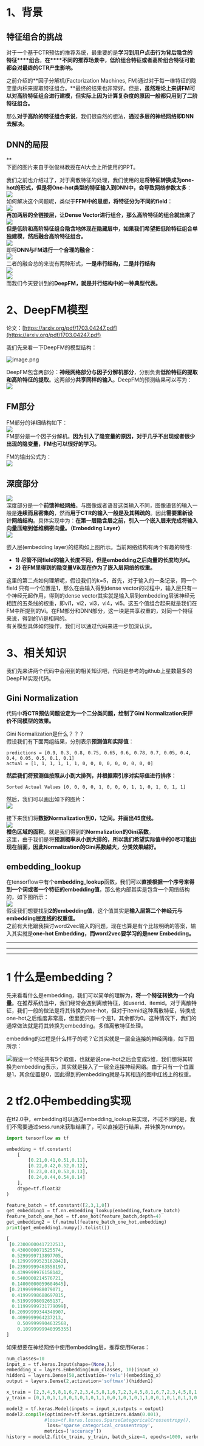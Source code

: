 # 1、背景

<a name="PLtro"></a>
## 特征组合的挑战

对于一个基于CTR预估的推荐系统，最重要的是**学习到用户点击行为背后隐含的特征****组合**。**在****不同的推荐场景中，低阶组合特征或者高阶组合特征可能都会对最终的CTR产生影响。**

之前介绍的**因子分解机(Factorization Machines, FM)通过对于每一维特征的隐变量内积来提取特征组合。**最终的结果也非常好。但是，**虽然理论上来讲FM可以对高阶特征组合进行建模，但实际上因为计算复杂度的原因一般都只用到了二阶特征组合。**

那么**对于高阶的特征组合来说**，我们很自然的想法，**通过多层的神经网络即DNN去解决。**

<a name="Z2pws"></a>
## DNN的局限
**<br />下面的图片来自于张俊林教授在AI大会上所使用的PPT。

我们之前也介绍过了，对于离散特征的处理，我们使用的是**将特征转换成为one-hot的形式，但是将One-hot类型的特征输入到DNN中，会导致网络参数太多**：<br />![](https://cdn.nlark.com/yuque/0/2019/webp/200056/1565860102918-e55aed6b-98c8-4fa8-870b-856ed25fe58f.webp#align=left&display=inline&height=364&originHeight=364&originWidth=1000&size=0&status=done&width=1000)<br />如何解决这个问题呢，类似于**FFM中的思想，将特征分为不同的field**：<br />![](https://cdn.nlark.com/yuque/0/2019/webp/200056/1565860102897-bb05537f-643a-4068-ab35-6973c17793dd.webp#align=left&display=inline&height=421&originHeight=421&originWidth=1000&size=0&status=done&width=1000)<br />**再加两层的全链接层，让Dense Vector进行组合，那么高阶特征的组合就出来了**<br />![](https://cdn.nlark.com/yuque/0/2019/webp/200056/1565860102912-0b3ef43c-bf2e-4621-a614-0022b3f0380d.webp#align=left&display=inline&height=451&originHeight=451&originWidth=1000&size=0&status=done&width=1000)<br />**但是低阶和高阶特征组合隐含地体现在隐藏层中，如果我们希望把****低阶特征组合单独建模，然后融合高阶特征组合****。**<br />![](https://cdn.nlark.com/yuque/0/2019/webp/200056/1565860103071-c89efc6c-39c9-4a5f-9957-47160ad9469a.webp#align=left&display=inline&height=386&originHeight=386&originWidth=1000&size=0&status=done&width=1000)<br />即将**DNN与FM进行一个合理的融合**：<br />![](https://cdn.nlark.com/yuque/0/2019/webp/200056/1565860103072-56a2f528-3dd4-42e4-a3e4-f3bb6574a095.webp#align=left&display=inline&height=389&originHeight=389&originWidth=1000&size=0&status=done&width=1000)<br />二者的融合总的来说有两种形式，**一是串行结构，二是并行结构**<br />![](https://cdn.nlark.com/yuque/0/2019/webp/200056/1565860103275-564697f3-a164-4cc0-a236-07b17e48fa64.webp#align=left&display=inline&height=488&originHeight=488&originWidth=1000&size=0&status=done&width=1000)<br />![](https://cdn.nlark.com/yuque/0/2019/webp/200056/1565860103224-d9df6d51-d6ff-4ed5-b4d9-030afcb15d37.webp#align=left&display=inline&height=550&originHeight=550&originWidth=1000&size=0&status=done&width=1000)<br />而我们今天要讲到的**DeepFM，就是并行结构中的一种典型代表。<br />**
<a name="0pSWh"></a>
# 2、DeepFM模型

论文：[https://arxiv.org/pdf/1703.04247.pdf](https://arxiv.org/pdf/1703.04247.pdf)

我们先来看一下DeepFM的模型结构：

![image.png](https://cdn.nlark.com/yuque/0/2019/png/200056/1565861334882-d1c70175-f0c6-4dd2-99da-dcb37273e127.png#align=left&display=inline&height=237&name=image.png&originHeight=289&originWidth=570&size=103733&status=done&width=468)

DeepFM包含两部分：**神经网络部分与因子分解机部分**，分别负责**低阶特征的提取和高阶特征的提取**。这两部分**共享同样的输入**。DeepFM的预测结果可以写为：<br />![](https://cdn.nlark.com/yuque/0/2019/webp/200056/1565860103398-b0c3fbe8-e1e5-4864-9ed8-1831f4795254.webp#align=left&display=inline&height=100&originHeight=100&originWidth=646&size=0&status=done&width=646)
<a name="1M5DA"></a>
## FM部分

FM部分的详细结构如下：<br />![](https://cdn.nlark.com/yuque/0/2019/webp/200056/1565860103588-ad33dc69-c3fc-40b9-9c72-b368e6287dde.webp#align=left&display=inline&height=261&originHeight=324&originWidth=582&size=0&status=done&width=469)<br />FM部分是一个因子分解机。**因为引入了隐变量的原因，对于几乎不出现或者很少出现的隐变量，FM也可以很好的学习。**

FM的输出公式为：<br />![](https://cdn.nlark.com/yuque/0/2019/webp/200056/1565860103594-b7606e24-c69d-4f3c-b571-edf4d9c4227e.webp#align=left&display=inline&height=110&originHeight=110&originWidth=558&size=0&status=done&width=558)
<a name="aRlhi"></a>
## 深度部分
![](https://cdn.nlark.com/yuque/0/2019/webp/200056/1565860103596-bbd59df7-d9a9-43c0-996a-d5f2d1f22a40.webp#align=left&display=inline&height=315&originHeight=315&originWidth=538&size=0&status=done&width=538)<br />深度部分是一个**前馈神经网络**。与图像或者语音这类输入不同，图像语音的输入一般是**连续而且密集的**，然而**用于CTR的输入一般是及其稀疏的**。因此**需要重新设计网络结构**。具体实现中为：**在第一层隐含层之前，引入一个嵌入层来完成将输入向量压缩到低维稠密向量。（Embedding Layer）**<br />![](https://cdn.nlark.com/yuque/0/2019/webp/200056/1565860103746-60397bc5-f874-419e-b7d0-7d3a52ac226b.webp#align=left&display=inline&height=149&originHeight=149&originWidth=467&size=0&status=done&width=467)

嵌入层(embedding layer)的结构如上图所示。当前网络结构有两个有趣的特性:

- **1) 尽管不同field的输入长度不同，但是embedding之后向量的长度均为K。**
- **2) ****在FM里得到的隐变量Vik现在作为了嵌入层网络的权重****。**

这里的第二点如何理解呢，假设我们的k=5，首先，对于输入的一条记录，同一个field 只有一个位置是1，那么在由输入得到dense vector的过程中，输入层只有一个神经元起作用，得到的dense vector其实就是输入层到embedding层该神经元相连的五条线的权重，即vi1，vi2，vi3，vi4，vi5。这五个值组合起来就是我们在FM中所提到的Vi。在FM部分和DNN部分，这一块是共享权重的，对同一个特征来说，得到的Vi是相同的。<br />有关模型具体如何操作，我们可以通过代码来进一步加深认识。

<a name="qkUuu"></a>
# 3、相关知识

我们先来讲两个代码中会用到的相关知识吧，代码是参考的github上星数最多的DeepFM实现代码。

<a name="KDFVn"></a>
## Gini Normalization

代码中**将CTR预估问题设定为一个二分类问题，绘制了Gini Normalization来评价不同模型的效果。**

Gini Normalization是什么？？？<br />假设我们有下面两组结果，分别表示**预测值和实际值**：
```
predictions = [0.9, 0.3, 0.8, 0.75, 0.65, 0.6, 0.78, 0.7, 0.05, 0.4, 0.4, 0.05, 0.5, 0.1, 0.1]
actual = [1, 1, 1, 1, 1, 1, 0, 0, 0, 0, 0, 0, 0, 0, 0]
```

**然后我们将预测值按照从小到大排列，并根据索引序对实际值进行排序：**
```
Sorted Actual Values [0, 0, 0, 0, 1, 0, 0, 0, 1, 1, 0, 1, 0, 1, 1]
```

然后，我们可以画出如下的图片：<br />![](https://cdn.nlark.com/yuque/0/2019/webp/200056/1565860103748-1b6eb2a9-4628-4b57-bda2-6af70110c7cc.webp#align=left&display=inline&height=613&originHeight=613&originWidth=903&size=0&status=done&width=903)

接下来我们将**数据Normalization到0，1之间。并画出45度线。**<br />![](https://cdn.nlark.com/yuque/0/2019/webp/200056/1565860103918-b0d823f8-c0c3-43ec-af15-2629c311fbd5.webp#align=left&display=inline&height=609&originHeight=609&originWidth=908&size=0&status=done&width=908)<br />**橙色区域的面积**，就是我们得到的**Normalization的Gini系数**。<br />这里，由于我们是将**预测概率从小到大排的，所以我们希望实际值中的0尽可能出现在前面，因此Normalization的Gini系数越大，分类效果越好。**

<a name="AKDMz"></a>
## embedding_lookup

在tensorflow中有个**embedding_lookup**函数，我们可以**直接根据一个序号来得到一个词或者一个特征的embedding值**，那么他内部其实是包含一个网络结构的，如下图所示：<br />![](https://cdn.nlark.com/yuque/0/2019/webp/200056/1565860103906-7b281e60-850a-4795-b078-85513b4a2a54.webp#align=left&display=inline&height=1000&originHeight=1000&originWidth=978&size=0&status=done&width=978)<br />假设我们想要找到**2的embedding值**，这个值其实是**输入层第二个神经元与embedding层连线的权重值。**<br />之前有大佬跟我探讨word2vec输入的问题，现在也算是有个比较明确的答案，输入其实就是**one-hot Embedding，而word2vec要学习的是new Embedding。**


-------------------------------------------------------
-------------------------------------------------------
-------------------------------------------------------
# 1 什么是embedding？

先来看看什么是embedding，我们可以简单的理解为，**将一个特征转换为一个向量**。在推荐系统当中，我们经常会遇到离散特征，如userid、itemid。对于离散特征，我们一般的做法是将其转换为one-hot，但对于itemid这种离散特征，转换成one-hot之后维度非常高，但里面只有一个是1，其余都为0。这种情况下，我们的通常做法就是将其转换为embedding。多值离散特征处理。

embedding的过程是什么样子的呢？它其实就是一层全连接的神经网络，如下图所示：

![](https://cdn.nlark.com/yuque/0/2019/webp/200056/1565603006474-19a11a02-6b86-48dc-813d-b49cef48c14b.webp#align=left&display=inline&height=940&originHeight=940&originWidth=1000&size=0&status=done&width=1000)假设一个特征共有5个取值，也就是说one-hot之后会变成5维，我们想将其转换为embedding表示，其实就是接入了一层全连接神经网络。由于只有一个位置是1，其余位置是0，因此得到的embedding就是与其相连的图中红线上的权重。

<a name="FGShJ"></a>
# 2 tf2.0中embedding实现

在tf2.0中，embedding可以通过embedding_lookup来实现，不过不同的是，我们不需要通过sess.run来获取结果了，可以直接运行结果，并转换为numpy。

```python
import tensorflow as tf

embedding = tf.constant(
    [
        [0.21,0.41,0.51,0.11],
        [0.22,0.42,0.52,0.12],
        [0.23,0.43,0.53,0.13],
        [0.24,0.44,0.54,0.14]
    ],
    dtype=tf.float32
)

feature_batch = tf.constant([2,3,1,0])
get_embedding1 = tf.nn.embedding_lookup(embedding,feature_batch)
feature_batch_one_hot = tf.one_hot(feature_batch,depth=4)
get_embedding2 = tf.matmul(feature_batch_one_hot,embedding)
print(get_embedding1.numpy().tolist())
```

```python
[
 [0.23000000417232513, 
  0.4300000071525574, 
  0.5299999713897705, 
  0.12999999523162842], 
 [0.23999999463558197, 
  0.4399999976158142, 
  0.5400000214576721, 
  0.14000000059604645], 
 [0.2199999988079071, 
  0.41999998688697815, 
  0.5199999809265137, 
  0.11999999731779099], 
 [0.20999999344348907, 
  0.4099999964237213, 
	0.5099999904632568, 
	0.10999999940395355]
]
```

如果想要在神经网络中使用embedding层，推荐使用Keras：

```python
num_classes=10
input_x = tf.keras.Input(shape=(None,),)
embedding_x = layers.Embedding(num_classes, 10)(input_x)
hidden1 = layers.Dense(50,activation='relu')(embedding_x)
output = layers.Dense(2,activation='softmax')(hidden1)

x_train = [2,3,4,5,8,1,6,7,2,3,4,5,8,1,6,7,2,3,4,5,8,1,6,7,2,3,4,5,8,1,6,7,2,3,4,5,8,1,6,7,2,3,4,5,8,1,6,7,2,3,4,5,8,1,6,7,2,3,4,5,8,1,6,7]
y_train = [0,1,0,1,1,0,0,1,0,1,0,1,1,0,0,1,0,1,0,1,1,0,0,1,0,1,0,1,1,0,0,1,0,1,0,1,1,0,0,1,0,1,0,1,1,0,0,1,0,1,0,1,1,0,0,1,0,1,0,1,1,0,0,1]

model2 = tf.keras.Model(inputs = input_x,outputs = output)
model2.compile(optimizer=tf.keras.optimizers.Adam(0.001),
              #loss=tf.keras.losses.SparseCategoricalCrossentropy(),
               loss='sparse_categorical_crossentropy',
              metrics=['accuracy'])
history = model2.fit(x_train, y_train, batch_size=4, epochs=1000, verbose=0)
```